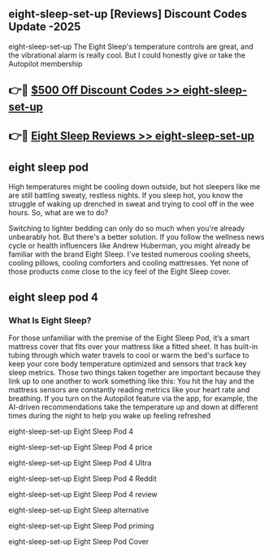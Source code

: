 ## eight-sleep-set-up [Reviews​] Discount Codes Update -2025

eight-sleep-set-up The Eight Sleep's temperature controls are great, and the vibrational alarm is really cool. But I could honestly give or take the Autopilot membership

## 👉🔴 [$500 Off Discount Codes >> eight-sleep-set-up](http://download.freeplayer.one?title=eight-sleep-set-up&ref=18-ES)

## 👉🔴 [Eight Sleep Reviews >> eight-sleep-set-up](http://download.freeplayer.one?title=eight-sleep-set-up&ref=18-ES)

## eight sleep pod

High temperatures might be cooling down outside, but hot sleepers like me are still battling sweaty, restless nights. If you sleep hot, you know the struggle of waking up drenched in sweat and trying to cool off in the wee hours. So, what are we to do?

Switching to lighter bedding can only do so much when you're already unbearably hot. But there's a better solution. If you follow the wellness news cycle or health influencers like Andrew Huberman, you might already be familiar with the brand Eight Sleep. I've tested numerous cooling sheets, cooling pillows, cooling comforters and cooling mattresses. Yet none of those products come close to the icy feel of the Eight Sleep cover.

## eight sleep pod 4

### What Is Eight Sleep?

For those unfamiliar with the premise of the Eight Sleep Pod, it’s a smart mattress cover that fits over your mattress like a fitted sheet. It has built-in tubing through which water travels to cool or warm the bed's surface to keep your core body temperature optimized and sensors that track key sleep metrics. Those two things taken together are important because they link up to one another to work something like this: You hit the hay and the mattress sensors are constantly reading metrics like your heart rate and breathing. If you turn on the Autopilot feature via the app, for example, the AI-driven recommendations take the temperature up and down at different times during the night to help you wake up feeling refreshed

eight-sleep-set-up Eight Sleep Pod 4

eight-sleep-set-up Eight Sleep Pod 4 price

eight-sleep-set-up Eight Sleep Pod 4 Ultra

eight-sleep-set-up Eight Sleep Pod 4 Reddit

eight-sleep-set-up Eight Sleep Pod 4 review

eight-sleep-set-up Eight Sleep alternative

eight-sleep-set-up Eight Sleep Pod priming

eight-sleep-set-up Eight Sleep Pod Cover